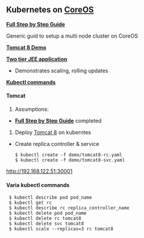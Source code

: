 ## Kubernetes on [CoreOS](https://coreos.com)

[**Full Step by Step Guide**](coreos-libvirt/README.md)

Generic guid to setup a multi node cluster on CoreOS

[**Tomcat 8 Demo**](#tomcat)

[**Two tier JEE application**](https://github.com/tecris/continuous-delivery/blob/v16.02.02/README.md#kubernetes)
 - Demonstrates scaling, rolling updates

[**Kubectl commands**](#varia-kubectl-commands)


#### **Tomcat**

1. Assumptions: 

 - [**Full Step by Step Guide**](coreos-libvirt/README.md) completed

1. Deploy [Tomcat 8](https://hub.docker.com/_/tomcat) on kuberntes
 * Create replica controller & service

    ```
    $ kubectl create -f demo/tomcat8-rc.yaml
    $ kubectl create -f demo/tomcat8-svc.yaml
    ```
 http://192.168.122.51:30001


#### Varia kubectl commands
 
   ```
    $ kubectl describe pod pod_name
    $ kubectl get rc
    $ kubectl describe rc replica_controller_name
    $ kubectl delete pod pod_name
    $ kubectl delete rc tomcat8
    $ kubectl delete svc tomcat8
    $ kubectl scale --replicas=3 rc tomcat8
   ```
